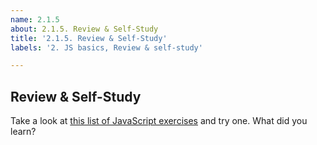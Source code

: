 ```yaml
---
name: 2.1.5
about: 2.1.5. Review & Self-Study
title: '2.1.5. Review & Self-Study'
labels: '2. JS basics, Review & self-study'

---
```

## Review & Self-Study

Take a look at [this list of JavaScript exercises](https://css-tricks.com/snippets/javascript/) and try one. What did you learn?
